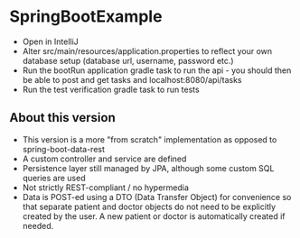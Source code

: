 # SpringBootExample

- Open in IntelliJ
- Alter src/main/resources/application.properties to reflect your own database setup (database url, username, password etc.)
- Run the bootRun application gradle task to run the api - you should then be able to post and get tasks and localhost:8080/api/tasks
- Run the test verification gradle task to run tests

## About this version

- This version is a more "from scratch" implementation as opposed to spring-boot-data-rest
- A custom controller and service are defined
- Persistence layer still managed by JPA, although some custom SQL queries are used
- Not strictly REST-compliant / no hypermedia
- Data is POST-ed using a DTO (Data Transfer Object) for convenience so that separate patient and doctor objects do not need to be explicitly created by the user. A new patient or doctor is automatically created if needed.
